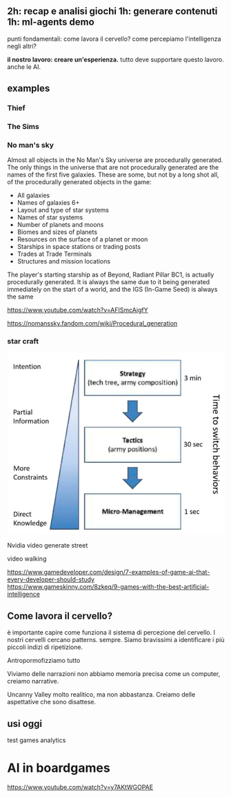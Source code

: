 2h: recap e analisi giochi
1h: generare contenuti
1h: ml-agents demo
---

punti fondamentali:
come lavora il cervello?
come percepiamo l'intelligenza negli altri?

**il nostro lavoro: creare un'esperienza.**
tutto deve supportare questo lavoro. anche le AI.

## examples

### Thief

### The Sims

### No man's sky
Almost all objects in the No Man's Sky universe are procedurally generated. The only things in the universe that are not procedurally generated are the names of the first five galaxies. These are some, but not by a long shot all, of the procedurally generated objects in the game:

- All galaxies
- Names of galaxies 6+
- Layout and type of star systems
- Names of star systems
- Number of planets and moons
- Biomes and sizes of planets
- Resources on the surface of a planet or moon
- Starships in space stations or trading posts
- Trades at Trade Terminals
- Structures and mission locations

The player's starting starship as of Beyond, Radiant Pillar BC1, is actually procedurally generated. It is always the same due to it being generated immediately on the start of a world, and the IGS (In-Game Seed) is always the same

<https://www.youtube.com/watch?v=AFISmcAigfY>

<https://nomanssky.fandom.com/wiki/Procedural_generation>


### star craft
![](img/strategy-starcraft.jpg)

Nvidia video generate street

video walking


<https://www.gamedeveloper.com/design/7-examples-of-game-ai-that-every-developer-should-study>  
<https://www.gameskinny.com/8zkeq/9-games-with-the-best-artificial-intelligence>


## Come lavora il cervello?
è importante capire come funziona il sistema di percezione del cervello.
I nostri cervelli cercano patterns. sempre.
Siamo bravissimi a identificare i più piccoli indizi di ripetizione.

Antropormofizziamo tutto

Viviamo delle narrazioni
non abbiamo memoria precisa come un computer, creiamo narrative.

Uncanny Valley
molto realitico, ma non abbastanza. Creiamo delle aspettative che sono disattese.

## usi oggi
test games
analytics

# AI in boardgames
https://www.youtube.com/watch?v=y7AKtWGOPAE
